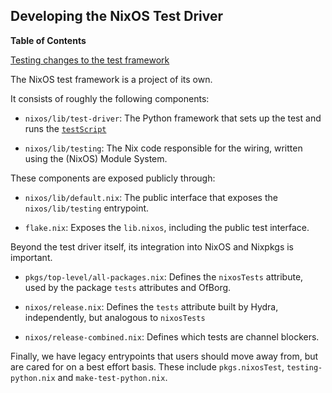 ## Developing the NixOS Test Driver

**Table of Contents**

[Testing changes to the test framework](#sec-test-the-test-framework)

The NixOS test framework is a project of its own.

It consists of roughly the following components:

- `nixos/lib/test-driver`: The Python framework that sets up the test and runs the [`testScript`](#test-opt-testScript)

- `nixos/lib/testing`: The Nix code responsible for the wiring, written using the (NixOS) Module System.

These components are exposed publicly through:

- `nixos/lib/default.nix`: The public interface that exposes the `nixos/lib/testing` entrypoint.

- `flake.nix`: Exposes the `lib.nixos`, including the public test interface.

Beyond the test driver itself, its integration into NixOS and Nixpkgs is important.

- `pkgs/top-level/all-packages.nix`: Defines the `nixosTests` attribute, used by the package `tests` attributes and OfBorg.

- `nixos/release.nix`: Defines the `tests` attribute built by Hydra, independently, but analogous to `nixosTests`

- `nixos/release-combined.nix`: Defines which tests are channel blockers.

Finally, we have legacy entrypoints that users should move away from, but are cared for on a best effort basis. These include `pkgs.nixosTest`, `testing-python.nix` and `make-test-python.nix`.

